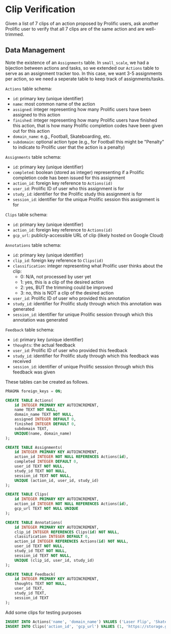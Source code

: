 # Clip Verification

Given a list of 7 clips of an action proposed by Prolific users, ask another Prolific user to verify that all 7 clips are of the same action and are well-trimmed.

## Data Management

Note the existence of an `Assignments` table. In `small_scale`, we had a bijection between actions and tasks, so we extended our `Actions` table to serve as an assignment tracker too. In this case, we want 3-5 assignments per action, so we need a seperate table to keep track of assignments/tasks.

`Actions` table schema:
- `id`: primary key (unique identifier)
- `name`: most common name of the action
- `assigned`: integer representing how many Prolific users have been assigned to this action
- `finished`: integer representing how many Prolific users have finished this action, that is how many Prolific completion codes have been given out for this action
- `domain_name`: e.g., Football, Skateboarding, etc.
- `subdomain`: optional action type (e.g., for Football this might be "Penalty" to indicate to Prolific user that the action is a penalty)

`Assignments` table schema:
- `id`: primary key (unique identifier)
- `completed`: boolean (stored as integer) representing if a Prolific completion code has been issued for this assignment
- `action_id`: foreign key reference to `Actions(id)`
- `user_id`: Prolific ID of user who this assignment is for
- `study_id`: identifier for the Prolific study this assignment is for
- `session_id`: identifier for the unique Prolific session this assignment is for

`Clips` table schema:
- `id`: primary key (unique identifier)
- `action_id`: foreign key reference to `Actions(id)`
- `gcp_url`: publicly-accessible URL of clip (likely hosted on Google Cloud)

`Annotations` table schema:
- `id`: primary key (unique identifier)
- `clip_id`: foreign key reference to `Clips(id)`
- `classification`: integer representing what Prolific user thinks about the clip:
  - 0: N/A, not processed by user yet
  - 1: yes, this is a clip of the desired action
  - 2: yes, BUT the trimming could be improved
  - 3: no, this is NOT a clip of the desired action
- `user_id`: Prolific ID of user who provided this annotation
- `study_id`: identifier for Prolific study through which this annotation was generated
- `session_id`: identifier for unique Prolific session through which this annotation was generated

`Feedback` table schema:

- `id`: primary key (unique identifier)
- `thoughts`: the actual feedback
- `user_id`: Prolific ID of user who provided this feedback
- `study_id`: identifier for Prolific study through which this feedback was received
- `session_id`: identifier of unique Prolific sesssion through which this feedback was given

These tables can be created as follows.

```sql
PRAGMA foreign_keys = ON;

CREATE TABLE Actions(
    id INTEGER PRIMARY KEY AUTOINCREMENT,
    name TEXT NOT NULL,
    domain_name TEXT NOT NULL,
    assigned INTEGER DEFAULT 0,
    finished INTEGER DEFAULT 0,
    subdomain TEXT,
    UNIQUE(name, domain_name)
);

CREATE TABLE Assignments(
    id INTEGER PRIMARY KEY AUTOINCREMENT,
    action_id INTEGER NOT NULL REFERENCES Actions(id),
    completed INTEGER DEFAULT 0,
    user_id TEXT NOT NULL,
    study_id TEXT NOT NULL,
    session_id TEXT NOT NULL,
    UNIQUE (action_id, user_id, study_id)
);

CREATE TABLE Clips(
    id INTEGER PRIMARY KEY AUTOINCREMENT,
    action_id INTEGER NOT NULL REFERENCES Actions(id),
    gcp_url TEXT NOT NULL UNIQUE
);

CREATE TABLE Annotations(
    id INTEGER PRIMARY KEY AUTOINCREMENT,
    clip_id INTEGER REFERENCES Clips(id) NOT NULL,
    classification INTEGER DEFAULT 0,
    action_id INTEGER REFERENCES Actions(id) NOT NULL,
    user_id TEXT NOT NULL,
    study_id TEXT NOT NULL,
    session_id TEXT NOT NULL,
    UNIQUE (clip_id, user_id, study_id)
);

CREATE TABLE Feedback(
    id INTEGER PRIMARY KEY AUTOINCREMENT,
    thoughts TEXT NOT NULL,
    user_id TEXT,
    study_id TEXT,
    session_id TEXT
);
```

Add some clips for testing purposes
```sql
INSERT INTO Actions('name', 'domain_name') VALUES ('Laser Flip', 'Skateboarding'), ('Kickflip', 'Skateboarding');
INSERT INTO Clips('action_id', 'gcp_url') VALUES (1, 'https://storage.googleapis.com/action-atlas/public/laser_flip_good.mp4'), (1, 'https://storage.googleapis.com/action-atlas/public/laser_flip_3.mp4'), (1, 'https://storage.googleapis.com/action-atlas/public/laser_flip_poor.mp4'), (1, 'https://storage.googleapis.com/action-atlas/public/laser_flip_2.mp4'), (2, 'https://storage.googleapis.com/action-atlas/public/fs_flip_6.mp4');
```
